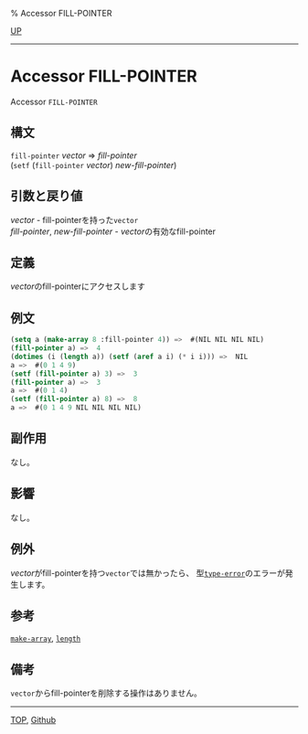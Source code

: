% Accessor FILL-POINTER

[UP](15.2.html)  

---

# Accessor **FILL-POINTER**


Accessor `FILL-POINTER`


## 構文

`fill-pointer` *vector* => *fill-pointer*  
(`setf` (`fill-pointer` *vector*) *new-fill-pointer*)


## 引数と戻り値

*vector* - fill-pointerを持った`vector`  
*fill-pointer*, *new-fill-pointer* - *vector*の有効なfill-pointer


## 定義

*vector*のfill-pointerにアクセスします


## 例文

```lisp
(setq a (make-array 8 :fill-pointer 4)) =>  #(NIL NIL NIL NIL)
(fill-pointer a) =>  4
(dotimes (i (length a)) (setf (aref a i) (* i i))) =>  NIL
a =>  #(0 1 4 9)
(setf (fill-pointer a) 3) =>  3
(fill-pointer a) =>  3
a =>  #(0 1 4)
(setf (fill-pointer a) 8) =>  8
a =>  #(0 1 4 9 NIL NIL NIL NIL)
```


## 副作用

なし。


## 影響

なし。


## 例外

*vector*がfill-pointerを持つ`vector`では無かったら、
型[`type-error`](4.4.type-error.html)のエラーが発生します。


## 参考

[`make-array`](15.2.make-array.html),
[`length`](17.3.length.html)


## 備考

`vector`からfill-pointerを削除する操作はありません。


---
[TOP](index.html),  [Github](https://github.com/nptcl/npt-japanese)


